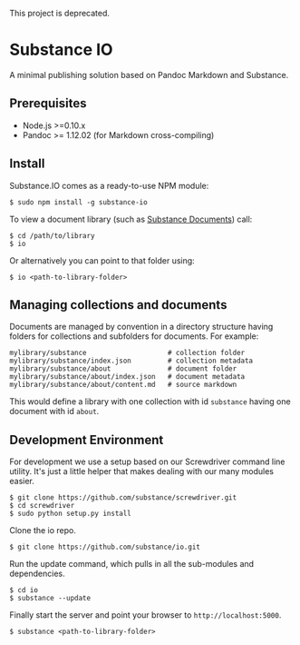 This project is deprecated.

# Substance IO

A minimal publishing solution based on Pandoc Markdown and Substance.

## Prerequisites

- Node.js >=0.10.x
- Pandoc >= 1.12.02 (for Markdown cross-compiling)

## Install

Substance.IO comes as a ready-to-use NPM module:

    $ sudo npm install -g substance-io

To view a document library (such as [Substance Documents](https://github.com/substance/docs))
call:

    $ cd /path/to/library
    $ io

Or alternatively you can point to that folder using:

    $ io <path-to-library-folder>


## Managing collections and documents

Documents are managed by convention in a directory structure having folders for collections
and subfolders for documents. For example:

    mylibrary/substance                    # collection folder
    mylibrary/substance/index.json         # collection metadata
    mylibrary/substance/about              # document folder
    mylibrary/substance/about/index.json   # document metadata
    mylibrary/substance/about/content.md   # source markdown

This would define a library with one collection with id `substance` having one document with id `about`.

## Development Environment

For development we use a setup based on our Screwdriver command line utility. It's just a little helper that makes dealing with our many modules easier.

    $ git clone https://github.com/substance/screwdriver.git
    $ cd screwdriver
    $ sudo python setup.py install

Clone the io repo.

    $ git clone https://github.com/substance/io.git

Run the update command, which pulls in all the sub-modules and dependencies.

    $ cd io
    $ substance --update

Finally start the server and point your browser to `http://localhost:5000`.

    $ substance <path-to-library-folder>

